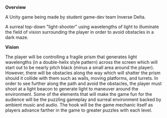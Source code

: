 **Overview**

A Unity game being made by student game-dev team Inverse Delta.

A surreal top-down "light-shooter" using wavelengths of light to illuminate the field of vision surrounding the player in order to avoid obstacles in a dark maze.

**Vision**

The player will be controlling a fragile prism that generates light wavelengths (in a double-helix style pattern) across the screen which will start out to be nearly pitch black (minus a small area around the player). However, there will be obstacles along the way which will shatter the prism should it collide with them such as walls, moving platforms, and turrets. In order to see further along the path and avoid the obstacles, the player must shoot at a light beacon to generate light to maneuver around the environment. Some of the elements that will make the game fun for the audience will be the puzzling gameplay and surreal environment backed by ambient music and audio. The hook will be the game mechanic itself as players advance farther in the game to greater puzzles with each level.
